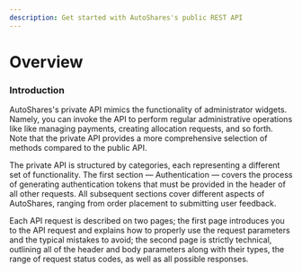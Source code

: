 ```yaml
---
description: Get started with AutoShares's public REST API
---
```


# Overview

### Introduction <a id="introduction"></a>

AutoShares's private API mimics the functionality of administrator widgets. Namely, you can invoke the API to perform regular administrative operations like like managing payments, creating allocation requests, and so forth. Note that the private API provides a more comprehensive selection of methods compared to the public API.

The private API is structured by categories, each representing a different set of functionality. The first section — Authentication — covers the process of generating authentication tokens that must be provided in the header of all other requests. All subsequent sections cover different aspects of AutoShares, ranging from order placement to submitting user feedback.

Each API request is described on two pages; the first page introduces you to the API request and explains how to properly use the request parameters and the typical mistakes to avoid; the second page is strictly technical, outlining all of the header and body parameters along with their types, the range of request status codes, as well as all possible responses.

